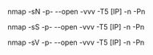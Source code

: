 nmap -sN -p- --open -vvv -T5 [IP] -n -Pn

nmap -sS -p- --open -vvv -T5 [IP] -n -Pn

nmap -sV -p- --open -vvv -T5 [IP] -n -Pn